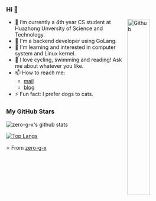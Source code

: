### Hi 👋

<img width="35%" align="right" alt="Github" src="https://user-images.githubusercontent.com/48678280/88862734-4903af80-d201-11ea-968b-9c939d88a37c.gif" />

- 🔭 I’m currently a 4th year CS student at Huazhong Unversity of Science and Technology.
- 💼 I'm a backend developer using GoLang.
- 🧃 I'm learning and interested in computer system and Linux kernel.
- 💬 I love cycling, swimming and reading! Ask me about whatever you like.
- 📫 How to reach me: 
  - [mail](mailto:im.guoxi@gmail.com)
  - [blog](zero-g-x.github.io)
- ⚡ Fun fact: I prefer dogs to cats.
### My GitHub Stars

![zero-g-x's github stats](https://github-readme-stats.vercel.app/api?username=zero-g-x&show_icons=true)

[![Top Langs](https://github-readme-stats.vercel.app/api/top-langs/?username=SquareJulia&layout=compact)](https://github.com/anuraghazra/github-readme-stats)

⭐️ From [zero-g-x](https://github.com/zero-g-x)
<!--
**zero-g-x/zero-g-x** is a ✨ _special_ ✨ repository because its `README.md` (this file) appears on your GitHub profile.

Here are some ideas to get you started:

- 🌱 This is g(x) ...
- 🔭 I’m currently a CS student in Huazhong University of Science and Technology ...
- 💬 Ask me about whatever you like ...
- 📫 How to reach me: 1343244602@qq.com ...

-->
